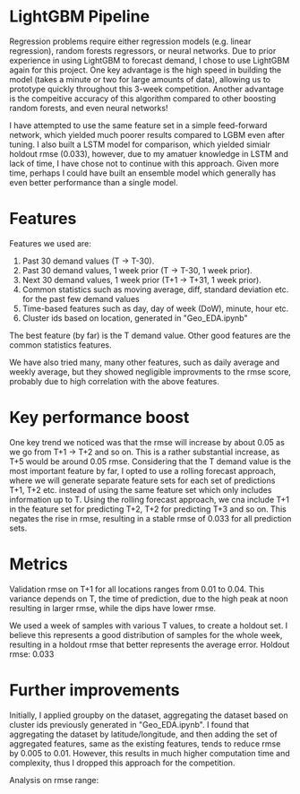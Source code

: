 # LightGBM Pipeline

Regression problems require either regression models (e.g. linear regression), random forests regressors, 
or neural networks. Due to prior experience in using LightGBM to forecast demand, I chose to use LightGBM again for this project.
One key advantage is the high speed in building the model (takes a minute or two for large amounts of data),
allowing us to prototype quickly throughout this 3-week competition. Another advantage is the compeitive accuracy
of this algorithm compared to other boosting random forests, and even neural networks!

I have attempted to use the same feature set in a simple feed-forward network, which yielded much poorer results
compared to LGBM even after tuning. I also built a LSTM model for comparison, which yielded simialr holdout rmse (0.033),
however, due to my amatuer knowledge in LSTM and lack of time, I have chose not to continue with this approach.
Given more time, perhaps I could have built an ensemble model which generally has even better performance than a single model.

# Features

Features we used are:
1. Past 30 demand values (T -> T-30).
2. Past 30 demand values, 1 week prior (T -> T-30, 1 week prior).
3. Next 30 demand values, 1 week prior (T+1 -> T+31, 1 week prior).
4. Common statistics such as moving average, diff, standard deviation etc.
for the past few demand values
5. Time-based features such as day, day of week (DoW), minute, hour etc.
6. Cluster ids based on location, generated in "Geo_EDA.ipynb"

The best feature (by far) is the T demand value. Other good features are the common statistics features.

We have also tried many, many other features, such as daily average and weekly average, but they showed negligible
improvments to the rmse score, probably due to high correlation with the above features.

# Key performance boost

One key trend we noticed was that the rmse will increase by about 0.05 as we go from T+1 -> T+2 and so on.
This is a rather substantial increase, as T+5 would be around 0.05 rmse. Considering that the T demand value
is the most important feature by far, I opted to use a rolling forecast approach, where we will generate separate
feature sets for each set of predictions T+1, T+2 etc. instead of using the same feature set which only includes 
information up to T. Using the rolling forecast approach, we cna include T+1 in the feature set for predicting T+2,
T+2 for predicting T+3 and so on. This negates the rise in rmse, resulting in a stable rmse of 0.033 for all prediction sets.

# Metrics

Validation rmse on T+1 for all locations ranges from 0.01 to 0.04. This variance depends on T, the time of prediction,
due to the high peak at noon resulting in larger rmse, while the dips have lower rmse.

We used a week of samples with various T values, to create a holdout set. I believe this represents a good distribution
of samples for the whole week, resulting in a holdout rmse that better represents the average error.
Holdout rmse: 0.033

# Further improvements

Initially, I applied groupby on the dataset, aggregating the dataset based on cluster ids previously generated in "Geo_EDA.ipynb".
I found that aggregating the dataset by latitude/longitude, and then adding the set of aggregated features, same as the existing features,
tends to reduce rmse by 0.005 to 0.01. However, this results in much higher computation time and complexity, thus I dropped this approach
for the competition.

Analysis on rmse range: